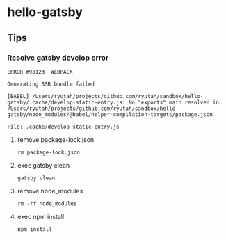 # hello-gatsby

## Tips

### Resolve gatsby develop error

```
ERROR #98123  WEBPACK

Generating SSR bundle failed

[BABEL] /Users/ryutah/projects/github.com/ryutah/sandbox/hello-gatsby/.cache/develop-static-entry.js: No "exports" main resolved in /Users/ryutah/projects/github.com/ryutah/sandbox/hello-gatsby/node_modules/@babel/helper-compilation-targets/package.json

File: .cache/develop-static-entry.js
```

1. remove package-lock.json

    ```console
    rm package-lock.json
    ```

1. exec gatsby clean

    ```console
    gatsby clean
    ```

1. remove node_modules

    ```console
    rm -rf node_modules
    ```

1. exec npm install

    ```console
    npm install
    ```
